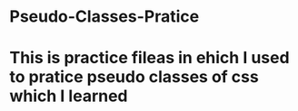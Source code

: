 # Pseudo-Classes-Pratice
# This is practice fileas in ehich I used to pratice pseudo classes of  css which I learned